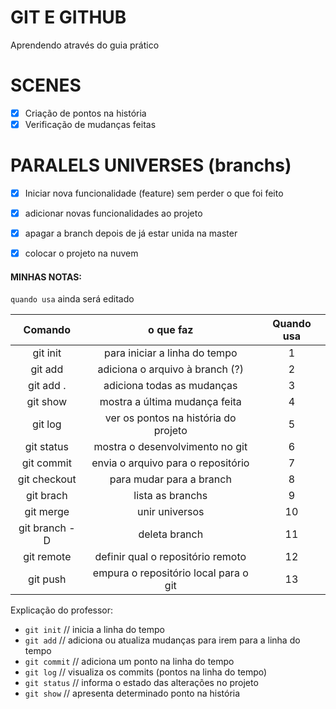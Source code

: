 # GIT E GITHUB

Aprendendo através do guia prático

# SCENES

- [X] Criação de pontos na história
- [X] Verificação de mudanças feitas

# PARALELS UNIVERSES (branchs)
- [X] Iniciar nova funcionalidade (feature) sem perder o que foi feito
- [X] adicionar novas funcionalidades ao projeto
- [X] apagar a branch depois de já estar unida na master

- [X] colocar o projeto na nuvem

#### MINHAS NOTAS:

`quando usa` ainda será editado

Comando | o que faz | Quando usa
:---: | :---: | :---:
git init | para iniciar a linha do tempo | 1
git add | adiciona o arquivo à branch (?) | 2
git add . | adiciona todas as mudanças | 3
git show | mostra a última mudança feita | 4
git log | ver os pontos na história do projeto | 5
git status | mostra o desenvolvimento no git | 6
git commit | envia o arquivo para o repositório | 7
git checkout | para mudar para a branch | 8
git brach | lista as branchs | 9
git merge | unir universos | 10
git branch -D | deleta branch | 11
git remote | definir qual o repositório remoto | 12
git push | empura o repositório local para o git | 13

Explicação do professor:
- `git init` // inicia a linha do tempo
- `git add` // adiciona ou atualiza mudanças para irem para a linha do tempo
- `git commit` // adiciona um ponto na linha do tempo 
- `git log` // visualiza os commits (pontos na linha do tempo)
- `git status` // informa o estado das alterações no projeto
- `git show` // apresenta determinado ponto na história
